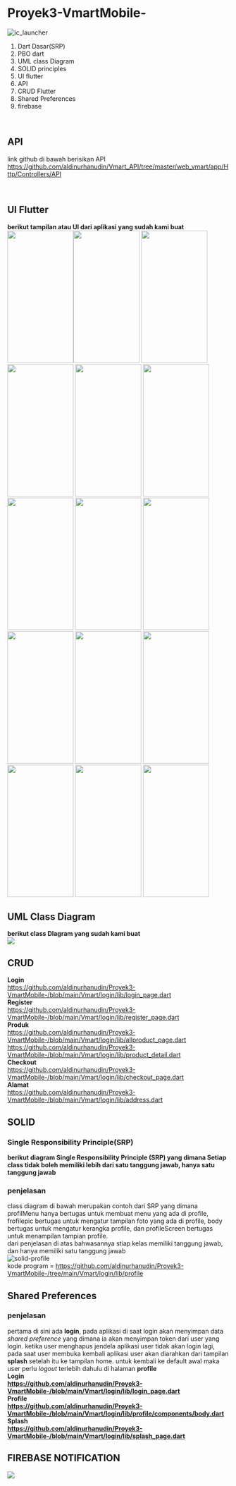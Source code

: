 # Proyek3-VmartMobile-
![ic_launcher](https://user-images.githubusercontent.com/79299597/173383853-404d69b0-1fbd-43f5-a0ff-e001991d294d.png)


<ol>
  <li>Dart Dasar(SRP)</li>
  <li>PBO dart</li>
  <li>UML class Diagram</li>
  <li>SOLID principles</li>
  <li>UI flutter</li>
  <li>API</li>
  <li>CRUD Flutter</li>
  <li>Shared Preferences</li>
  <li>firebase</li>
</ol>
<br>

## API
link github di bawah berisikan API
<br>
https://github.com/aldinurhanudin/Vmart_API/tree/master/web_vmart/app/Http/Controllers/API


<br>






## UI Flutter
<b>berikut tampilan atau UI dari aplikasi yang sudah kami buat</b>
<br>
<img src="https://github.com/aldinurhanudin/Proyek3-VmartMobile-/blob/main/Vmart/login/assets/splashpage.png" height="300" width="150"><img src="https://github.com/aldinurhanudin/Proyek3-VmartMobile-/blob/main/Vmart/login/assets/getstarted.jpg" height="300" width="150">
<img src="https://github.com/aldinurhanudin/Proyek3-VmartMobile-/blob/main/Vmart/login/assets/login.jpg" height="300" width="150">
<img src="https://github.com/aldinurhanudin/Proyek3-VmartMobile-/blob/main/Vmart/login/assets/register.jpg" height="300" width="150">
<img src="https://github.com/aldinurhanudin/Proyek3-VmartMobile-/blob/main/Vmart/login/assets/favorite.jpg" height="300" width="150">
<img src="https://github.com/aldinurhanudin/Proyek3-VmartMobile-/blob/main/Vmart/login/assets/home.jpg" height="300" width="150">
<img src="https://github.com/aldinurhanudin/Proyek3-VmartMobile-/blob/main/Vmart/login/assets/allproduk.jpg" height="300" width="150">
<img src="https://github.com/aldinurhanudin/Proyek3-VmartMobile-/blob/main/Vmart/login/assets/detailproduk.jpg" height="300" width="150">
<img src="https://github.com/aldinurhanudin/Proyek3-VmartMobile-/blob/main/Vmart/login/assets/keranjang.jpg" height="300" width="150">
<img src="https://github.com/aldinurhanudin/Proyek3-VmartMobile-/blob/main/Vmart/login/assets/checkout.jpg" height="300" width="150">
<img src="https://github.com/aldinurhanudin/Proyek3-VmartMobile-/blob/main/Vmart/login/assets/alert.png" height="300" width="150">
<img src="https://github.com/aldinurhanudin/Proyek3-VmartMobile-/blob/main/Vmart/login/assets/profile.jpg" height="300" width="150">
<img src="https://github.com/aldinurhanudin/Proyek3-VmartMobile-/blob/main/Vmart/login/assets/bantuan.jpeg" height="300" width="150">
<img src="https://github.com/aldinurhanudin/Proyek3-VmartMobile-/blob/main/Vmart/login/assets/alamat.jpeg" height="300" width="150">
<img src="https://github.com/aldinurhanudin/Proyek3-VmartMobile-/blob/main/Vmart/login/assets/firebase notif.png" height="300" width="150">
<br>


## UML Class Diagram 

<b>berikut class DIagram yang sudah kami buat</b>
<br>
<img src="https://github.com/aldinurhanudin/Proyek3-VmartMobile-/blob/main/Vmart/login/assets/diagram.jpg" >
<br>
## CRUD
<b>Login</b><br>
https://github.com/aldinurhanudin/Proyek3-VmartMobile-/blob/main/Vmart/login/lib/login_page.dart
<br>
<b>Register</b><br>
https://github.com/aldinurhanudin/Proyek3-VmartMobile-/blob/main/Vmart/login/lib/register_page.dart
<br>
<b>Produk</b>
<br>
https://github.com/aldinurhanudin/Proyek3-VmartMobile-/blob/main/Vmart/login/lib/allproduct_page.dart
<br>
https://github.com/aldinurhanudin/Proyek3-VmartMobile-/blob/main/Vmart/login/lib/product_detail.dart
<br>
<b>Checkout</b><br>
https://github.com/aldinurhanudin/Proyek3-VmartMobile-/blob/main/Vmart/login/lib/checkout_page.dart
<br>
<b>Alamat</b><br>
https://github.com/aldinurhanudin/Proyek3-VmartMobile-/blob/main/Vmart/login/lib/address.dart
<br>

## SOLID
### Single Responsibility Principle(SRP)
<b>berikut diagram <b>Single Responsibility Principle (SRP)</b> yang dimana Setiap class tidak boleh memiliki lebih dari satu tanggung jawab, hanya satu tanggung jawab</b><br>
### penjelasan
class diagram di bawah merupakan contoh dari SRP yang dimana profilMenu hanya bertugas untuk membuat menu yang ada di profile, frofilepic bertugas untuk mengatur tampilan foto yang ada di profile, body bertugas untuk mengatur kerangka profile, dan profileScreen bertugas untuk menampilan tampian profile. 
<br> dari penjelasan di atas bahwasannya stiap kelas memiliki tanggung jawab, dan hanya memiliki satu tanggung jawab
<br>
![solid-profile](https://user-images.githubusercontent.com/79299597/174068520-f1e6a2c8-6667-4574-8b22-b3db45b0b9ab.jpg)
<br>
kode program = https://github.com/aldinurhanudin/Proyek3-VmartMobile-/tree/main/Vmart/login/lib/profile
## Shared Preferences
### penjelasan
pertama di sini ada <b>login</b>, pada aplikasi di saat login akan menyimpan data <i>shared preference</i> yang dimana ia akan menyimpan token dari user yang login.
ketika user menghapus jendela aplikasi user tidak akan login lagi, pada saat user membuka kembali aplikasi user akan diarahkan dari tampilan <b>splash</b> setelah itu ke tampilan home. untuk kembali ke default awal maka user perlu <i>logout</i> terlebih dahulu di halaman <b>profile<b>
  <br>
<b>Login</b><br>
https://github.com/aldinurhanudin/Proyek3-VmartMobile-/blob/main/Vmart/login/lib/login_page.dart
<br>
<b>Profile</b><br>
https://github.com/aldinurhanudin/Proyek3-VmartMobile-/blob/main/Vmart/login/lib/profile/components/body.dart
<br>
<b>Splash</b><br>
https://github.com/aldinurhanudin/Proyek3-VmartMobile-/blob/main/Vmart/login/lib/splash_page.dart
<br>

## FIREBASE NOTIFICATION
<img src="https://github.com/aldinurhanudin/Proyek3-VmartMobile-/blob/main/Vmart/login/assets/firebase notif.png">
